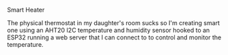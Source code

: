 Smart Heater

The physical thermostat in my daughter's room sucks so I'm creating smart one using an AHT20 I2C temperature and humidity sensor hooked to an ESP32 running a web server that I can connect to to control and monitor the temperature. 
